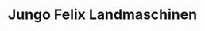 ---
title: "Jungo Felix Landmaschinen"
url: /tentlingen/jungo-felix-landmaschinen/
shop: Landwirtschaftlich
---